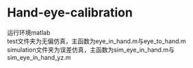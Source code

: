 # Hand-eye-calibration
运行环境matlab  
test文件夹为无偏仿真，主函数为eye_in_hand.m与eye_to_hand.m  
simulation文件夹为误差仿真，主函数为sim_eye_in_hand.m与sim_eye_in_hand_yz.m  
